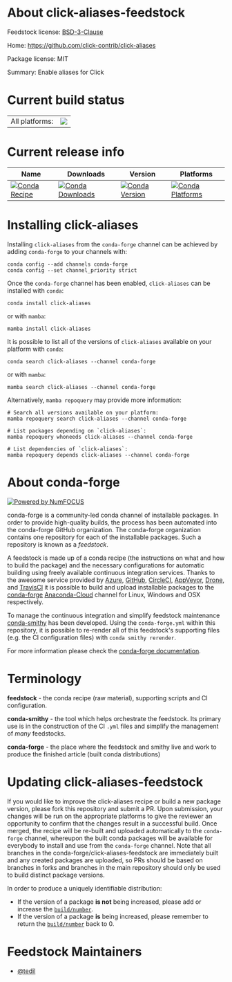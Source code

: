 About click-aliases-feedstock
=============================

Feedstock license: [BSD-3-Clause](https://github.com/conda-forge/click-aliases-feedstock/blob/main/LICENSE.txt)

Home: https://github.com/click-contrib/click-aliases

Package license: MIT

Summary: Enable aliases for Click

Current build status
====================


<table><tr><td>All platforms:</td>
    <td>
      <a href="https://dev.azure.com/conda-forge/feedstock-builds/_build/latest?definitionId=8587&branchName=main">
        <img src="https://dev.azure.com/conda-forge/feedstock-builds/_apis/build/status/click-aliases-feedstock?branchName=main">
      </a>
    </td>
  </tr>
</table>

Current release info
====================

| Name | Downloads | Version | Platforms |
| --- | --- | --- | --- |
| [![Conda Recipe](https://img.shields.io/badge/recipe-click--aliases-green.svg)](https://anaconda.org/conda-forge/click-aliases) | [![Conda Downloads](https://img.shields.io/conda/dn/conda-forge/click-aliases.svg)](https://anaconda.org/conda-forge/click-aliases) | [![Conda Version](https://img.shields.io/conda/vn/conda-forge/click-aliases.svg)](https://anaconda.org/conda-forge/click-aliases) | [![Conda Platforms](https://img.shields.io/conda/pn/conda-forge/click-aliases.svg)](https://anaconda.org/conda-forge/click-aliases) |

Installing click-aliases
========================

Installing `click-aliases` from the `conda-forge` channel can be achieved by adding `conda-forge` to your channels with:

```
conda config --add channels conda-forge
conda config --set channel_priority strict
```

Once the `conda-forge` channel has been enabled, `click-aliases` can be installed with `conda`:

```
conda install click-aliases
```

or with `mamba`:

```
mamba install click-aliases
```

It is possible to list all of the versions of `click-aliases` available on your platform with `conda`:

```
conda search click-aliases --channel conda-forge
```

or with `mamba`:

```
mamba search click-aliases --channel conda-forge
```

Alternatively, `mamba repoquery` may provide more information:

```
# Search all versions available on your platform:
mamba repoquery search click-aliases --channel conda-forge

# List packages depending on `click-aliases`:
mamba repoquery whoneeds click-aliases --channel conda-forge

# List dependencies of `click-aliases`:
mamba repoquery depends click-aliases --channel conda-forge
```


About conda-forge
=================

[![Powered by
NumFOCUS](https://img.shields.io/badge/powered%20by-NumFOCUS-orange.svg?style=flat&colorA=E1523D&colorB=007D8A)](https://numfocus.org)

conda-forge is a community-led conda channel of installable packages.
In order to provide high-quality builds, the process has been automated into the
conda-forge GitHub organization. The conda-forge organization contains one repository
for each of the installable packages. Such a repository is known as a *feedstock*.

A feedstock is made up of a conda recipe (the instructions on what and how to build
the package) and the necessary configurations for automatic building using freely
available continuous integration services. Thanks to the awesome service provided by
[Azure](https://azure.microsoft.com/en-us/services/devops/), [GitHub](https://github.com/),
[CircleCI](https://circleci.com/), [AppVeyor](https://www.appveyor.com/),
[Drone](https://cloud.drone.io/welcome), and [TravisCI](https://travis-ci.com/)
it is possible to build and upload installable packages to the
[conda-forge](https://anaconda.org/conda-forge) [Anaconda-Cloud](https://anaconda.org/)
channel for Linux, Windows and OSX respectively.

To manage the continuous integration and simplify feedstock maintenance
[conda-smithy](https://github.com/conda-forge/conda-smithy) has been developed.
Using the ``conda-forge.yml`` within this repository, it is possible to re-render all of
this feedstock's supporting files (e.g. the CI configuration files) with ``conda smithy rerender``.

For more information please check the [conda-forge documentation](https://conda-forge.org/docs/).

Terminology
===========

**feedstock** - the conda recipe (raw material), supporting scripts and CI configuration.

**conda-smithy** - the tool which helps orchestrate the feedstock.
                   Its primary use is in the construction of the CI ``.yml`` files
                   and simplify the management of *many* feedstocks.

**conda-forge** - the place where the feedstock and smithy live and work to
                  produce the finished article (built conda distributions)


Updating click-aliases-feedstock
================================

If you would like to improve the click-aliases recipe or build a new
package version, please fork this repository and submit a PR. Upon submission,
your changes will be run on the appropriate platforms to give the reviewer an
opportunity to confirm that the changes result in a successful build. Once
merged, the recipe will be re-built and uploaded automatically to the
`conda-forge` channel, whereupon the built conda packages will be available for
everybody to install and use from the `conda-forge` channel.
Note that all branches in the conda-forge/click-aliases-feedstock are
immediately built and any created packages are uploaded, so PRs should be based
on branches in forks and branches in the main repository should only be used to
build distinct package versions.

In order to produce a uniquely identifiable distribution:
 * If the version of a package **is not** being increased, please add or increase
   the [``build/number``](https://docs.conda.io/projects/conda-build/en/latest/resources/define-metadata.html#build-number-and-string).
 * If the version of a package **is** being increased, please remember to return
   the [``build/number``](https://docs.conda.io/projects/conda-build/en/latest/resources/define-metadata.html#build-number-and-string)
   back to 0.

Feedstock Maintainers
=====================

* [@tedil](https://github.com/tedil/)

